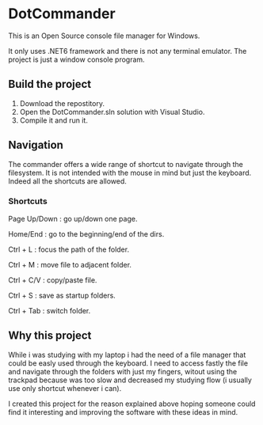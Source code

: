 # DotCommander
This is an Open Source console file manager for Windows.

It only uses .NET6 framework and there is not any terminal emulator. The project is just a window console program.

## Build the project
1. Download the repostitory.
2. Open the DotCommander.sln solution with Visual Studio.
3. Compile it and run it.

## Navigation
The commander offers a wide range of shortcut to navigate through the filesystem. It is not intended with the mouse in mind but just the keyboard. Indeed all the shortcuts are allowed.

### Shortcuts
Page Up/Down : go up/down one page.

Home/End     : go to the beginning/end of the dirs.

Ctrl + L     : focus the path of the folder.

Ctrl + M     : move file to adjacent folder.

Ctrl + C/V   : copy/paste file.

Ctrl + S     : save as startup folders.

Ctrl + Tab   : switch folder.

## Why this project
While i was studying with my laptop i had the need of a file manager that could be easly used through the keyboard. I need to access fastly the file and navigate through the folders with just my fingers, witout using the trackpad because was too slow and decreased my studying flow (i usually use only shortcut whenever i can).

I created this project for the reason explained above hoping someone could find it interesting and improving the software with these ideas in mind.
